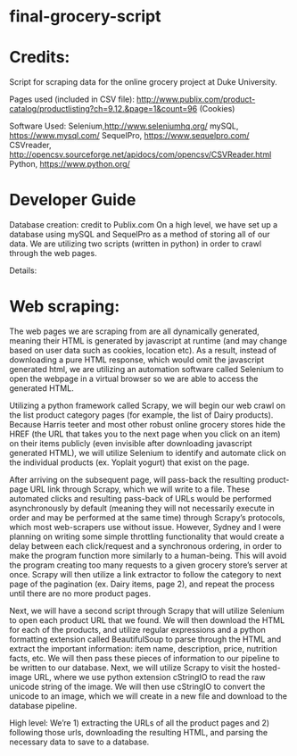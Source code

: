 # final-grocery-script

# Credits:

Script for scraping data for the online grocery project at Duke University.

Pages used (included in CSV file):
http://www.publix.com/product-catalog/productlisting?ch=9.12.&page=1&count=96 (Cookies)

Software Used:
Selenium,http://www.seleniumhq.org/
mySQL, https://www.mysql.com/
SequelPro, https://www.sequelpro.com/
CSVreader, http://opencsv.sourceforge.net/apidocs/com/opencsv/CSVReader.html
Python, https://www.python.org/

# Developer Guide
Database creation: credit to Publix.com
On a high level, we have set up a database using mySQL and SequelPro as a method of storing all of our data. We are utilizing two scripts (written in python) in order to crawl through the web pages.

Details:

# Web scraping:
The web pages we are scraping from are all dynamically generated, meaning their HTML is generated by javascript at runtime (and may change based on user data such as cookies, location etc). As a result, instead of downloading a pure HTML response, which would omit the javascript generated html, we are utilizing an automation software called Selenium to open the webpage in a virtual browser so we are able to access the generated HTML. 

Utilizing a python framework called Scrapy, we will begin our web crawl on the list product category pages (for example, the list of Dairy products). Because Harris teeter and most other robust online grocery stores hide the HREF (the URL that takes you to the next page when you click on an item) on their items publicly (even invisible after downloading javascript generated HTML), we will utilize Selenium to identify and automate click on the individual products (ex. Yoplait yogurt) that exist on the page.

After arriving on the subsequent page, will pass-back the resulting product-page URL link through Scrapy, which we will write to a file. These automated clicks and resulting pass-back of URLs would be performed asynchronously by default (meaning they will not necessarily execute in order and may be performed at the same time) through Scrapy’s protocols, which most web-scrapers use without issue. However, Sydney and I were planning on writing some simple throttling functionality that would create a delay between each click/request and a synchronous ordering, in order to make the program function more similarly to a human-being. This will avoid the program creating too many requests to a given grocery store’s server at once. Scrapy will then utilize a link extractor to follow the category to next page of the pagination (ex. Dairy items, page 2), and repeat the process until there are no more product pages.

Next, we will have a second script through Scrapy that will utilize Selenium to open each product URL that we found. We will then download the HTML for each of the products, and utilize regular expressions and a python formatting extension called BeautifulSoup to parse through the HTML and extract the important information: item name, description, price, nutrition facts, etc. We will then pass these pieces of information to our pipeline to be written to our database. Next, we will utilize Scrapy to visit the hosted-image URL, where we use python extension cStringIO to read the raw unicode string of the image. We will then use cStringIO to convert the unicode to an image, which we will create in a new file and download to the database pipeline.

High level: 
We’re 1) extracting the URLs of all the product pages  and 2) following those urls, downloading the resulting HTML, and parsing the necessary data to save to a database.


